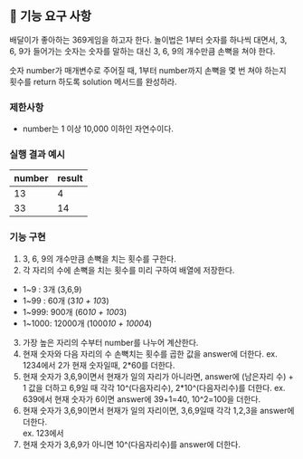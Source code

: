 ## 🚀 기능 요구 사항

배달이가 좋아하는 369게임을 하고자 한다. 놀이법은 1부터 숫자를 하나씩 대면서, 3, 6, 9가 들어가는 숫자는 숫자를 말하는 대신 3, 6, 9의 개수만큼 손뼉을 쳐야 한다.

숫자 number가 매개변수로 주어질 때, 1부터 number까지 손뼉을 몇 번 쳐야 하는지 횟수를 return 하도록 solution 메서드를 완성하라.

### 제한사항

- number는 1 이상 10,000 이하인 자연수이다.

### 실행 결과 예시

| number | result |
| ------ | ------ |
| 13     | 4      |
| 33     | 14     |

### 기능 구현

1. 3, 6, 9의 개수만큼 손뼉을 치는 횟수를 구한다.
2. 각 자리의 수에 손뼉을 치는 횟수를 미리 구하여 배열에 저장한다.

- 1~9 : 3개 (3,6,9)
- 1~99 : 60개 (3*10 + 10*3)
- 1~999: 900개 (60*10 + 100*3)
- 1~1000: 12000개 (1000*10 + 1000*4)

3. 가장 높은 자리의 수부터 number를 나누어 계산한다.
4. 현재 숫자와 다음 자리의 수 손뼉치는 횟수를 곱한 값을 answer에 더한다.
   ex. 1234에서 2가 현재 숫자일때, 2\*60를 더한다.
5. 현재 숫자가 3,6,9이면서 현재가 일의 자리가 아니라면,
   answer에 (남은자리 수) + 1 값을 더하고 6,9일 때 각각 10^(다음자리수), 2\*10^(다음자리수)를 더한다.
   ex. 639에서 현재 숫자가 6이면 answer에 39+1=40, 10^2=100을 더한다.
6. 현재 숫자가 3,6,9이면서 현재가 일의 자리이면, 3,6,9일때 각각 1,2,3을 answer에 더한다.  
   ex. 123에서
7. 현재 숫자가 3,6,9가 아니면 10^(다음자리수)를 answer에 더한다.
